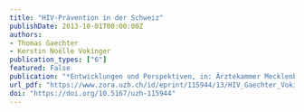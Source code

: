```yaml
---
title: "HIV-Prävention in der Schweiz"
publishDate: 2013-10-01T00:00:00Z
authors: 
- Thomas Gaechter
- Kerstin Noëlle Vokinger
publication_types: ["6"]
featured: False
publication: "*Entwicklungen und Perspektiven, in: Ärztekammer Mecklenburg-Vorpommern (Hrsg.), Die Dekriminalisierungsaspekte und ihre rechtlichen Folgen, 5. Workshop des AIDS-Ausschusses der Ärztekammer Mecklenburg-Vorpommern 2013 *"
url_pdf: "https://www.zora.uzh.ch/id/eprint/115944/13/HIV_Gaechter_Vokinger.pdf"
doi: "https://doi.org/10.5167/uzh-115944"
---
```


